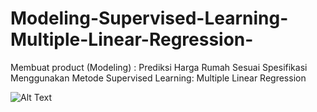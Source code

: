 # Modeling-Supervised-Learning-Multiple-Linear-Regression-
Membuat product (Modeling) : Prediksi Harga Rumah Sesuai Spesifikasi Menggunakan Metode Supervised Learning: Multiple Linear Regression

![Alt Text](https://drive.google.com/uc?export=view&id=1PT-i8GpGtyuec-hxEIttTg3P2AKwWmj9)

